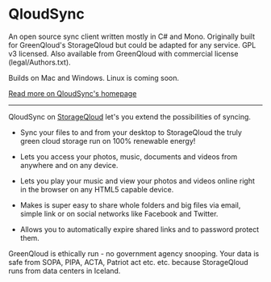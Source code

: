 QloudSync
===

An open source sync client written mostly in C# and Mono. Originally built for GreenQloud's StorageQloud but could be adapted for any service. GPL v3 licensed. Also available from GreenQloud with commercial license (legal/Authors.txt).

Builds on Mac and Windows.
Linux is coming soon.

[Read more on QloudSync's homepage](http://qloudsync.com)

--------------------

QloudSync on [StorageQloud](http://greenqloud.com/storageqloud) let's you extend the possibilities of syncing.

- Sync your files to and from your desktop to StorageQloud the truly green cloud storage run on 100% renewable energy!


- Lets you access your photos, music, documents and videos from anywhere and on any device.


- Lets you play your music and view your photos and videos online right in the browser on any HTML5 capable device.


- Makes is super easy to share whole folders and big files via email, simple link or on social networks like Facebook and Twitter.


- Allows you to automatically expire shared links and to password protect them.


GreenQloud is ethically run - no government agency snooping. Your data is safe from SOPA, PIPA, ACTA, Patriot act etc. etc. because StorageQloud runs from data centers in Iceland.
